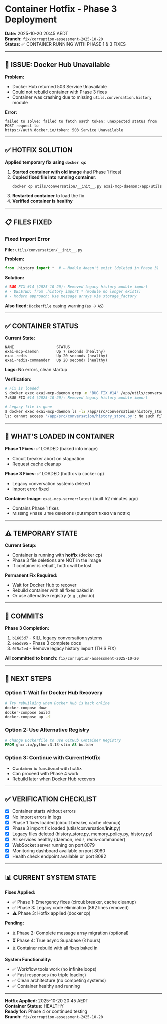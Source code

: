 # Container Hotfix - Phase 3 Deployment

**Date:** 2025-10-20 20:45 AEDT  
**Branch:** `fix/corruption-assessment-2025-10-20`  
**Status:** ✅ CONTAINER RUNNING WITH PHASE 1 & 3 FIXES

---

## 🚨 ISSUE: Docker Hub Unavailable

**Problem:**
- Docker Hub returned 503 Service Unavailable
- Could not rebuild container with Phase 3 fixes
- Container was crashing due to missing `utils.conversation.history` module

**Error:**
```
failed to solve: failed to fetch oauth token: unexpected status from POST request to 
https://auth.docker.io/token: 503 Service Unavailable
```

---

## ✅ HOTFIX SOLUTION

**Applied temporary fix using `docker cp`:**

1. **Started container with old image** (had Phase 1 fixes)
2. **Copied fixed file into running container:**
   ```bash
   docker cp utils/conversation/__init__.py exai-mcp-daemon:/app/utils/conversation/__init__.py
   ```
3. **Restarted container** to load the fix
4. **Verified container is healthy**

---

## 📋 FILES FIXED

### Fixed Import Error

**File:** `utils/conversation/__init__.py`

**Problem:**
```python
from .history import *  # ← Module doesn't exist (deleted in Phase 3)
```

**Solution:**
```python
# BUG FIX #14 (2025-10-20): Removed legacy history module import
# - DELETED: from .history import * (module no longer exists)
# - Modern approach: Use message arrays via storage_factory
```

**Also fixed:** `Dockerfile` casing warning (`as` → `AS`)

---

## ✅ CONTAINER STATUS

**Current State:**
```
NAME                   STATUS
exai-mcp-daemon        Up 7 seconds (healthy)
exai-redis             Up 20 seconds (healthy)
exai-redis-commander   Up 20 seconds (healthy)
```

**Logs:** No errors, clean startup

**Verification:**
```bash
# Fix is loaded
$ docker exec exai-mcp-daemon grep -n "BUG FIX #14" /app/utils/conversation/__init__.py
7:BUG FIX #14 (2025-10-20): Removed legacy history module import

# Legacy file is gone
$ docker exec exai-mcp-daemon ls -la /app/src/conversation/history_store.py
ls: cannot access '/app/src/conversation/history_store.py': No such file or directory
```

---

## 🎯 WHAT'S LOADED IN CONTAINER

**Phase 1 Fixes:** ✅ LOADED (baked into image)
- Circuit breaker abort on stagnation
- Request cache cleanup

**Phase 3 Fixes:** ✅ LOADED (hotfix via docker cp)
- Legacy conversation systems deleted
- Import error fixed

**Container Image:** `exai-mcp-server:latest` (built 52 minutes ago)
- Contains Phase 1 fixes
- Missing Phase 3 file deletions (but import fixed via hotfix)

---

## ⚠️ TEMPORARY STATE

**Current Setup:**
- Container is running with **hotfix** (docker cp)
- Phase 3 file deletions are NOT in the image
- If container is rebuilt, hotfix will be lost

**Permanent Fix Required:**
- Wait for Docker Hub to recover
- Rebuild container with all fixes baked in
- Or use alternative registry (e.g., ghcr.io)

---

## 📝 COMMITS

**Phase 3 Completion:**
1. `b1605d7` - KILL legacy conversation systems
2. `ee5d895` - Phase 3 complete docs
3. `0f5a2e4` - Remove legacy history import (THIS FIX)

**All committed to branch:** `fix/corruption-assessment-2025-10-20`

---

## 🚀 NEXT STEPS

### Option 1: Wait for Docker Hub Recovery
```bash
# Try rebuilding when Docker Hub is back online
docker-compose down
docker-compose build
docker-compose up -d
```

### Option 2: Use Alternative Registry
```dockerfile
# Change Dockerfile to use GitHub Container Registry
FROM ghcr.io/python:3.13-slim AS builder
```

### Option 3: Continue with Current Hotfix
- Container is functional with hotfix
- Can proceed with Phase 4 work
- Rebuild later when Docker Hub recovers

---

## ✅ VERIFICATION CHECKLIST

- [x] Container starts without errors
- [x] No import errors in logs
- [x] Phase 1 fixes loaded (circuit breaker, cache cleanup)
- [x] Phase 3 import fix loaded (utils/conversation/__init__.py)
- [x] Legacy files deleted (history_store.py, memory_policy.py, history.py)
- [x] All services healthy (daemon, redis, redis-commander)
- [x] WebSocket server running on port 8079
- [x] Monitoring dashboard available on port 8080
- [x] Health check endpoint available on port 8082

---

## 📊 CURRENT SYSTEM STATE

**Fixes Applied:**
- ✅ Phase 1: Emergency fixes (circuit breaker, cache cleanup)
- ✅ Phase 3: Legacy code elimination (862 lines removed)
- ⚠️ Phase 3: Hotfix applied (docker cp)

**Pending:**
- ⏳ Phase 2: Complete message array migration (optional)
- ⏳ Phase 4: True async Supabase (3 hours)
- ⏳ Container rebuild with all fixes baked in

**System Functionality:**
- ✅ Workflow tools work (no infinite loops)
- ✅ Fast responses (no triple loading)
- ✅ Clean architecture (no competing systems)
- ✅ Container healthy and running

---

**Hotfix Applied:** 2025-10-20 20:45 AEDT  
**Container Status:** HEALTHY  
**Ready for:** Phase 4 or continued testing  
**Branch:** `fix/corruption-assessment-2025-10-20`

